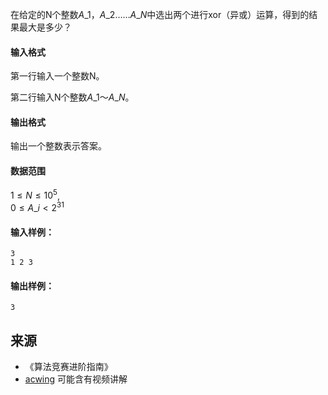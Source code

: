 在给定的N个整数$A\_1，A\_2……A\_N$中选出两个进行xor（异或）运算，得到的结果最大是多少？

#### 输入格式

第一行输入一个整数N。

第二行输入N个整数$A\_1$～$A\_N$。

#### 输出格式

输出一个整数表示答案。

#### 数据范围

$1 \le N \le 10^5$,  
$0 \le A\_i < 2^{31}$

#### 输入样例：

```
3
1 2 3
```

#### 输出样例：

```
3
```

## 来源 
- 《算法竞赛进阶指南》
- [acwing](https://www.acwing.com/problem/content/145/) 可能含有视频讲解